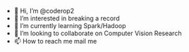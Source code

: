 - 👋 Hi, I’m @coderop2
- 👀 I’m interested in breaking a record
- 🌱 I’m currently learning Spark/Hadoop
- 💞️ I’m looking to collaborate on Computer Vision Research
- 📫 How to reach me mail me

<!---
coderop2/coderop2 is a ✨ special ✨ repository because its `README.md` (this file) appears on your GitHub profile.
You can click the Preview link to take a look at your changes.
--->
